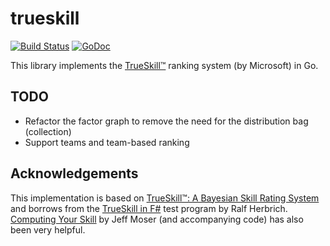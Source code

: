 # trueskill

[![Build Status](https://travis-ci.org/dolph/trueskill.svg)](https://travis-ci.org/dolph/trueskill) [![GoDoc](https://godoc.org/dolph/trueskill?status.svg)](https://godoc.org/github.com/dolph/trueskill)

This library implements the [TrueSkill™](http://research.microsoft.com/en-us/projects/trueskill/) ranking system (by Microsoft) in Go.

## TODO

* Refactor the factor graph to remove the need for the distribution bag (collection)
* Support teams and team-based ranking

## Acknowledgements

This implementation is based on [TrueSkill™: A Bayesian Skill Rating System](http://research.microsoft.com/apps/pubs/default.aspx?id=67956) and borrows from the [TrueSkill in F#](http://blogs.technet.com/b/apg/archive/2008/06/16/trueskill-in-f.aspx) test program by Ralf Herbrich. [Computing Your Skill](http://www.moserware.com/2010/03/computing-your-skill.html) by Jeff Moser (and accompanying code) has also been very helpful.
